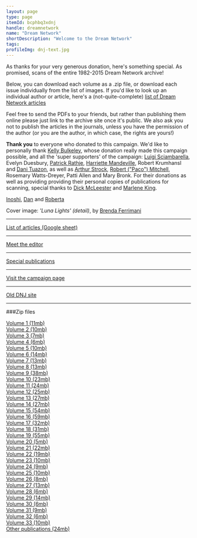 ```yaml
---
layout: page
type: page
itemId: bcphbq3xdnj
handle: dreamnetwork
name: "Dream Network"
shortDescription: "Welcome to the Dream Network"
tags:
profileImg: dnj-text.jpg
---
```


As thanks for your very generous donation, here's something special. As promised, scans of the entire 1982-2015 Dream Network archive!

Below, you can download each volume as a .zip file, or download each issue individually from the list of images. If you'd like to look up an individual author or article, here's a (not-quite-complete) [list of Dream Network articles](https://docs.google.com/spreadsheets/d/1cfm83Fnx9m9Q_Bfu3bpDv2kQqUwDG6exOj-Zny-MnMw/edit?usp=sharing)

Feel free to send the PDFs to your friends, but rather than publishing them online please just link to the archive site once it's public. We also ask you not to publish the articles in the journals, unless you have the permission of the author (or you are the author, in which case, the rights are yours!)

**Thank you** to everyone who donated to this campaign. We'd like to personally thank [Kelly Bulkeley](https://kellybulkeley.org/about-kelly-bulkeley), whose donation really made this campaign possible, and all the 'super supporters' of the campaign: [Luigi Sciambarella](https://www.monroeinstitute.org/Luigi-Sciambarella), Evelyn Duesbury, <a href="http://ener.co/team/patrick-rathje/">Patrick Rathje</a>, <a href="https://lotushawkspeaks.squarespace.com/">Harriette Mandeville</a>, Robert Krumhansl and <a href="https://www.linkedin.com/in/danituazon">Dani Tuazon</a>, as well as <a href="https://arthurstrock.com/about-arthur/">Arthur Strock</a>, <a href="https://independent.academia.edu/PacoMitchell">Robert ("Paco") Mitchell</a>, Rosemary Watts-Dreyer, Patti Allen and Mary Bronk. For their donations as well as providing providing their personal copies of publications for scanning, special thanks to [Dick McLeester](../@dickmcleester) and <a href="https://www.dreamtimesguide.com/about-marlene-king/">Marlene King</a>.

<a href="https://twitter.com/EastWest_Works">Inoshi</a>, <a href="https://twitter.com/kannydennedy">Dan</a> and <a href="../@robertaossana">Roberta</a>

Cover image: *'Luna Lights' (detail)*, by [Brenda Ferrimani](../@brendaferrimani)

<hr>

<div class="sidebar-link">
<a href="https://docs.google.com/spreadsheets/d/1cfm83Fnx9m9Q_Bfu3bpDv2kQqUwDG6exOj-Zny-MnMw/edit?usp=sharing">List of articles (Google sheet)</a></p>
</div>

<hr>

<div class="sidebar-link">
<a href="../@robertaossana">Meet the editor</a></p>
</div>

<hr>

<div class="sidebar-link">
<a href="../bcpov6pspec/special-publications">Special publications</a></p>
</div>

<hr>

<div class="sidebar-link">
<a href="https://chuffed.org/project/dream-network-journal">Visit the campaign page</a></p>
</div>

<hr>

<div class="sidebar-link">
<a href="https://web.archive.org/web/20060424062349/http://dreamnetwork.net/">Old DNJ site</a></p>
</div>

<hr>

###Zip files

<div class="scans">
    <div class="container">
        <a href="../files/Volume_1.zip" download>
            <span>Volume 1 (11mb)</span>
        </a>
    </div>
    <div class="container">
        <a href="../files/Volume_2.zip" download>
            <span>Volume 2 (10mb)</span>
        </a>
    </div>
    <div class="container">
        <a href="../files/Volume_3.zip" download>
            <span>Volume 3 (7mb)</span>
        </a>
    </div>
    <div class="container">
        <a href="../files/Volume_4.zip" download>
            <span>Volume 4 (6mb)</span>
        </a>
    </div>
    <div class="container">
        <a href="../files/Volume_5.zip" download>
            <span>Volume 5 (10mb)</span>
        </a>
    </div>
    <div class="container">
        <a href="../files/Volume_6.zip" download>
            <span>Volume 6 (14mb)</span>
        </a>
    </div>
    <div class="container">
        <a href="../files/Volume_7.zip" download>
            <span>Volume 7 (13mb)</span>
        </a>
    </div>
    <div class="container">
        <a href="../files/Volume_8.zip" download>
            <span>Volume 8 (13mb)</span>
        </a>
    </div>
    <div class="container">
        <a href="../files/Volume_9.zip" download>
            <span>Volume 9 (38mb)</span>
        </a>
    </div>
    <div class="container">
        <a href="../files/Volume_10.zip" download>
            <span>Volume 10 (23mb)</span>
        </a>
    </div>
    <div class="container">
        <a href="../files/Volume_11.zip" download>
            <span>Volume 11 (24mb)</span>
        </a>
    </div>
    <div class="container">
        <a href="../files/Volume_12.zip" download>
            <span>Volume 12 (25mb)</span>
        </a>
    </div>
    <div class="container">
        <a href="../files/Volume_13.zip" download>
            <span>Volume 13 (27mb)</span>
        </a>
    </div>
    <div class="container">
        <a href="../files/Volume_14.zip" download>
            <span>Volume 14 (27mb)</span>
        </a>
    </div>
    <div class="container">
        <a href="../files/Volume_15.zip" download>
            <span>Volume 15 (54mb)</span>
        </a>
    </div>
    <div class="container">
        <a href="../files/Volume_16.zip" download>
            <span>Volume 16 (59mb)</span>
        </a>
    </div>
    <div class="container">
        <a href="../files/Volume_17.zip" download>
            <span>Volume 17 (32mb)</span>
        </a>
    </div>
    <div class="container">
        <a href="../files/Volume_18.zip" download>
            <span>Volume 18 (31mb)</span>
        </a>
    </div>
    <div class="container">
        <a href="../files/Volume_19.zip" download>
            <span>Volume 19 (55mb)</span>
        </a>
    </div>
    <div class="container">
        <a href="../files/Volume_20.zip" download>
            <span>Volume 20 (5mb)</span>
        </a>
    </div>
    <div class="container">
        <a href="../files/Volume_21.zip" download>
            <span>Volume 21 (22mb)</span>
        </a>
    </div>
    <div class="container">
        <a href="../files/Volume_22.zip" download>
            <span>Volume 22 (19mb)</span>
        </a>
    </div>
    <div class="container">
        <a href="../files/Volume_23.zip" download>
            <span>Volume 23 (10mb)</span>
        </a>
    </div>
    <div class="container">
        <a href="../files/Volume_24.zip" download>
            <span>Volume 24 (9mb)</span>
        </a>
    </div>
    <div class="container">
        <a href="../files/Volume_25.zip" download>
            <span>Volume 25 (10mb)</span>
        </a>
    </div>
    <div class="container">
        <a href="../files/Volume_26.zip" download>
            <span>Volume 26 (8mb)</span>
        </a>
    </div>
    <div class="container">
        <a href="../files/Volume_27.zip" download>
            <span>Volume 27 (13mb)</span>
        </a>
    </div>
    <div class="container">
        <a href="../files/Volume_28.zip" download>
            <span>Volume 28 (6mb)</span>
        </a>
    </div>
    <div class="container">
        <a href="../files/Volume_29.zip" download>
            <span>Volume 29 (14mb)</span>
        </a>
    </div>
    <div class="container">
        <a href="../files/Volume_30.zip" download>
            <span>Volume 30 (6mb)</span>
        </a>
    </div>
    <div class="container">
        <a href="../files/Volume_31.zip" download>
            <span>Volume 31 (9mb)</span>
        </a>
    </div>
    <div class="container">
        <a href="../files/Volume_32.zip" download>
            <span>Volume 32 (6mb)</span>
        </a>
    </div>
    <div class="container">
        <a href="../files/Volume_33.zip" download>
            <span>Volume 33 (10mb)</span>
        </a>
    </div>
        <div class="container">
        <a href="../files/special_publications.zip" download>
            <span>Other publications (24mb)</span>
        </a>
    </div>
</div>
